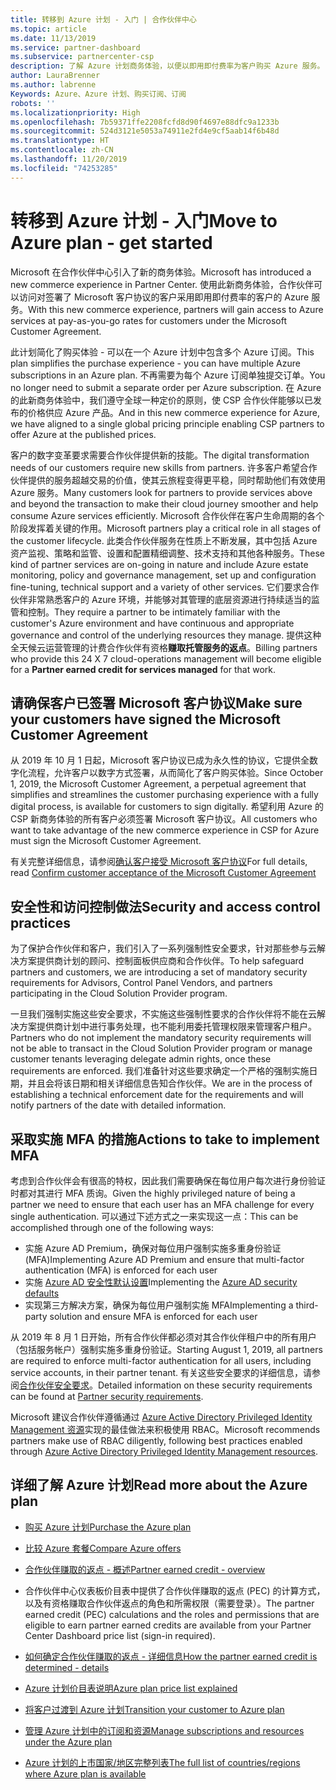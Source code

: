 ```yaml
---
title: 转移到 Azure 计划 - 入门 | 合作伙伴中心
ms.topic: article
ms.date: 11/13/2019
ms.service: partner-dashboard
ms.subservice: partnercenter-csp
description: 了解 Azure 计划商务体验，以便以即用即付费率为客户购买 Azure 服务。 也了解新的安全要求。
author: LauraBrenner
ms.author: labrenne
Keywords: Azure、Azure 计划、购买订阅、订阅
robots: ''
ms.localizationpriority: High
ms.openlocfilehash: 7b59371ffe2208fcfd8d90f4697e88dfc9a1233b
ms.sourcegitcommit: 524d3121e5053a74911e2fd4e9cf5aab14f6b48d
ms.translationtype: HT
ms.contentlocale: zh-CN
ms.lasthandoff: 11/20/2019
ms.locfileid: "74253285"
---
```

# <a name="move-to-azure-plan---get-started"></a><span data-ttu-id="875db-105">转移到 Azure 计划 - 入门</span><span class="sxs-lookup"><span data-stu-id="875db-105">Move to Azure plan - get started</span></span>

<span data-ttu-id="875db-106">Microsoft 在合作伙伴中心引入了新的商务体验。</span><span class="sxs-lookup"><span data-stu-id="875db-106">Microsoft has introduced a new commerce experience in Partner Center.</span></span>  <span data-ttu-id="875db-107">使用此新商务体验，合作伙伴可以访问对签署了 Microsoft 客户协议的客户采用即用即付费率的客户的 Azure 服务。</span><span class="sxs-lookup"><span data-stu-id="875db-107">With this new commerce experience, partners will gain access to Azure services at pay-as-you-go rates for customers under the Microsoft Customer Agreement.</span></span>

<span data-ttu-id="875db-108">此计划简化了购买体验 - 可以在一个 Azure 计划中包含多个 Azure 订阅。</span><span class="sxs-lookup"><span data-stu-id="875db-108">This plan simplifies the purchase experience - you can have multiple Azure subscriptions in an Azure plan.</span></span> <span data-ttu-id="875db-109">不再需要为每个 Azure 订阅单独提交订单。</span><span class="sxs-lookup"><span data-stu-id="875db-109">You no longer need to submit a separate order per Azure subscription.</span></span> <span data-ttu-id="875db-110">在 Azure 的此新商务体验中，我们遵守全球一种定价的原则，使 CSP 合作伙伴能够以已发布的价格供应 Azure 产品。</span><span class="sxs-lookup"><span data-stu-id="875db-110">And in this new commerce experience for Azure, we have aligned to a single global pricing principle enabling CSP partners to offer Azure at the published prices.</span></span>

<span data-ttu-id="875db-111">客户的数字变革要求需要合作伙伴提供新的技能。</span><span class="sxs-lookup"><span data-stu-id="875db-111">The digital transformation needs of our customers require new skills from partners.</span></span> <span data-ttu-id="875db-112">许多客户希望合作伙伴提供的服务超越交易的价值，使其云旅程变得更平稳，同时帮助他们有效使用 Azure 服务。</span><span class="sxs-lookup"><span data-stu-id="875db-112">Many customers look for partners to provide services above and beyond the transaction to make their cloud journey smoother and help consume Azure services efficiently.</span></span> <span data-ttu-id="875db-113">Microsoft 合作伙伴在客户生命周期的各个阶段发挥着关键的作用。</span><span class="sxs-lookup"><span data-stu-id="875db-113">Microsoft partners play a critical role in all stages of the customer lifecycle.</span></span> <span data-ttu-id="875db-114">此类合作伙伴服务在性质上不断发展，其中包括 Azure 资产监视、策略和监管、设置和配置精细调整、技术支持和其他各种服务。</span><span class="sxs-lookup"><span data-stu-id="875db-114">These kind of partner services are on-going in nature and include Azure estate monitoring, policy and governance management, set up and configuration fine-tuning, technical support and a variety of other services.</span></span> <span data-ttu-id="875db-115">它们要求合作伙伴非常熟悉客户的 Azure 环境，并能够对其管理的底层资源进行持续适当的监管和控制。</span><span class="sxs-lookup"><span data-stu-id="875db-115">They require a partner to be intimately familiar with the customer's Azure environment and have continuous and appropriate governance and control of the underlying resources they manage.</span></span> <span data-ttu-id="875db-116">提供这种全天候云运营管理的计费合作伙伴有资格**赚取托管服务的返点**。</span><span class="sxs-lookup"><span data-stu-id="875db-116">Billing partners who provide this 24 X 7 cloud-operations management will become eligible for a **Partner earned credit for services managed** for that work.</span></span>

## <a name="make-sure-your-customers-have-signed-the-microsoft-customer-agreement"></a><span data-ttu-id="875db-117">请确保客户已签署 Microsoft 客户协议</span><span class="sxs-lookup"><span data-stu-id="875db-117">Make sure your customers have signed the Microsoft Customer Agreement</span></span>

<span data-ttu-id="875db-118">从 2019 年 10 月 1 日起，Microsoft 客户协议已成为永久性的协议，它提供全数字化流程，允许客户以数字方式签署，从而简化了客户购买体验。</span><span class="sxs-lookup"><span data-stu-id="875db-118">Since October 1, 2019, the Microsoft Customer Agreement, a perpetual agreement that simplifies and streamlines the customer purchasing experience with a fully digital process, is available for customers to sign digitally.</span></span> <span data-ttu-id="875db-119">希望利用 Azure 的 CSP 新商务体验的所有客户必须签署 Microsoft 客户协议。</span><span class="sxs-lookup"><span data-stu-id="875db-119">All customers who want to take advantage of the new commerce experience in CSP for Azure must sign the Microsoft Customer Agreement.</span></span>

<span data-ttu-id="875db-120">有关完整详细信息，请参阅[确认客户接受 Microsoft 客户协议](confirm-customer-agreement.md)</span><span class="sxs-lookup"><span data-stu-id="875db-120">For full details, read [Confirm customer acceptance of the Microsoft Customer Agreement](confirm-customer-agreement.md)</span></span>

## <a name="security-and-access-control-practices"></a><span data-ttu-id="875db-121">安全性和访问控制做法</span><span class="sxs-lookup"><span data-stu-id="875db-121">Security and access control practices</span></span>

<span data-ttu-id="875db-122">为了保护合作伙伴和客户，我们引入了一系列强制性安全要求，针对那些参与云解决方案提供商计划的顾问、控制面板供应商和合作伙伴。</span><span class="sxs-lookup"><span data-stu-id="875db-122">To help safeguard partners and customers, we are introducing a set of mandatory security requirements for Advisors, Control Panel Vendors, and partners participating in the Cloud Solution Provider program.</span></span>

<span data-ttu-id="875db-123">一旦我们强制实施这些安全要求，不实施这些强制性要求的合作伙伴将不能在云解决方案提供商计划中进行事务处理，也不能利用委托管理权限来管理客户租户。</span><span class="sxs-lookup"><span data-stu-id="875db-123">Partners who do not implement the mandatory security requirements will not be able to transact in the Cloud Solution Provider program or manage customer tenants leveraging delegate admin rights, once these requirements are enforced.</span></span> <span data-ttu-id="875db-124">我们准备针对这些要求确定一个严格的强制实施日期，并且会将该日期和相关详细信息告知合作伙伴。</span><span class="sxs-lookup"><span data-stu-id="875db-124">We are in the process of establishing a technical enforcement date for the requirements and will notify partners of the date with detailed information.</span></span>

## <a name="actions-to-take-to-implement-mfa"></a><span data-ttu-id="875db-125">采取实施 MFA 的措施</span><span class="sxs-lookup"><span data-stu-id="875db-125">Actions to take to implement MFA</span></span>

<span data-ttu-id="875db-126">考虑到合作伙伴会有很高的特权，因此我们需要确保在每位用户每次进行身份验证时都对其进行 MFA 质询。</span><span class="sxs-lookup"><span data-stu-id="875db-126">Given the highly privileged nature of being a partner we need to ensure that each user has an MFA challenge for every single authentication.</span></span> <span data-ttu-id="875db-127">可以通过下述方式之一来实现这一点：</span><span class="sxs-lookup"><span data-stu-id="875db-127">This can be accomplished through one of the following ways:</span></span>

- <span data-ttu-id="875db-128">实施 Azure AD Premium，确保对每位用户强制实施多重身份验证 (MFA)</span><span class="sxs-lookup"><span data-stu-id="875db-128">Implementing Azure AD Premium and ensure that multi-factor authentication (MFA) is enforced for each user</span></span>
- <span data-ttu-id="875db-129">实施 [Azure AD 安全性默认设置](https://docs.microsoft.com/azure/active-directory/conditional-access/concept-conditional-access-security-defaults)</span><span class="sxs-lookup"><span data-stu-id="875db-129">Implementing the [Azure AD security defaults](https://docs.microsoft.com/azure/active-directory/conditional-access/concept-conditional-access-security-defaults)</span></span>
- <span data-ttu-id="875db-130">实现第三方解决方案，确保为每位用户强制实施 MFA</span><span class="sxs-lookup"><span data-stu-id="875db-130">Implementing a third-party solution and ensure MFA is enforced for each user</span></span>

<span data-ttu-id="875db-131">从 2019 年 8 月 1 日开始，所有合作伙伴都必须对其合作伙伴租户中的所有用户（包括服务帐户）强制实施多重身份验证。</span><span class="sxs-lookup"><span data-stu-id="875db-131">Starting August 1, 2019, all partners are required to enforce multi-factor authentication for all users, including service accounts, in their partner tenant.</span></span> <span data-ttu-id="875db-132">有关这些安全要求的详细信息，请参阅[合作伙伴安全要求](https://docs.microsoft.com/partner-center/partner-security-requirements)。</span><span class="sxs-lookup"><span data-stu-id="875db-132">Detailed information on these security requirements can be found at [Partner security requirements](https://docs.microsoft.com/partner-center/partner-security-requirements).</span></span>

<span data-ttu-id="875db-133">Microsoft 建议合作伙伴遵循通过 [Azure Active Directory Privileged Identity Management 资源](https://docs.microsoft.com/azure/active-directory/privileged-identity-management/pim-configure)实现的最佳做法来积极使用 RBAC。</span><span class="sxs-lookup"><span data-stu-id="875db-133">Microsoft recommends partners make use of RBAC diligently, following best practices enabled through [Azure Active Directory Privileged Identity Management resources](https://docs.microsoft.com/azure/active-directory/privileged-identity-management/pim-configure).</span></span>

## <a name="read-more-about-the-azure-plan"></a><span data-ttu-id="875db-134">详细了解 Azure 计划</span><span class="sxs-lookup"><span data-stu-id="875db-134">Read more about the Azure plan</span></span>

- [<span data-ttu-id="875db-135">购买 Azure 计划</span><span class="sxs-lookup"><span data-stu-id="875db-135">Purchase the Azure plan</span></span>](purchase-azure-plan.md)

- [<span data-ttu-id="875db-136">比较 Azure 套餐</span><span class="sxs-lookup"><span data-stu-id="875db-136">Compare Azure offers</span></span>](compare-azure-offers.md)

- [<span data-ttu-id="875db-137">合作伙伴赚取的返点 - 概述</span><span class="sxs-lookup"><span data-stu-id="875db-137">Partner earned credit - overview</span></span>](partner-earned-credit.md)

- <span data-ttu-id="875db-138">合作伙伴中心仪表板价目表中提供了合作伙伴赚取的返点 (PEC) 的计算方式，以及有资格赚取合作伙伴返点的角色和所需权限（需要登录）。</span><span class="sxs-lookup"><span data-stu-id="875db-138">The partner earned credit (PEC) calculations and the roles and permissions that are eligible to earn partner earned credits are available from your Partner Center Dashboard price list (sign-in required).</span></span>

- [<span data-ttu-id="875db-139">如何确定合作伙伴赚取的返点 - 详细信息</span><span class="sxs-lookup"><span data-stu-id="875db-139">How the partner earned credit is determined - details</span></span>](partner-earned-credit-explanation.md)
- [<span data-ttu-id="875db-140">Azure 计划价目表说明</span><span class="sxs-lookup"><span data-stu-id="875db-140">Azure plan price list explained</span></span>](azure-plan-price-list.md)
- [<span data-ttu-id="875db-141">将客户过渡到 Azure 计划</span><span class="sxs-lookup"><span data-stu-id="875db-141">Transition your customer to Azure plan</span></span>](azure-plan-transition.md)
- [<span data-ttu-id="875db-142">管理 Azure 计划中的订阅和资源</span><span class="sxs-lookup"><span data-stu-id="875db-142">Manage subscriptions and resources under the Azure plan</span></span>](azure-plan-manage.md)
- [<span data-ttu-id="875db-143">Azure 计划的上市国家/地区完整列表</span><span class="sxs-lookup"><span data-stu-id="875db-143">The full list of countries/regions where Azure plan is available</span></span>](https://query.prod.cms.rt.microsoft.com/cms/api/am/binary/RE3QN0x)
